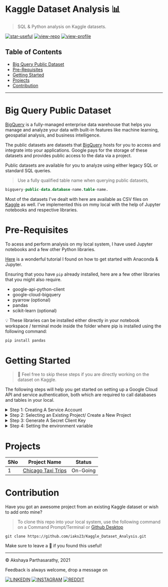 # Kaggle Dataset Analysis 📊

> SQL &amp; Python analysis on Kaggle datasets.

[![star-useful](https://img.shields.io/badge/🌟-If%20useful-red.svg)](https://shields.io) 
[![view-repo](https://img.shields.io/badge/View-Repo-blueviolet)](https://github.com/iaks23?tab=repositories)
[![view-profile](https://img.shields.io/badge/Go%20To-Profile-orange)](https://github.com/iaks23) 

## Table of Contents

* [Big Query Public Dataset](#bigquery)
* [Pre-Requisites](#pre-requisite)
* [Getting Started](#started)
* [Projects](#projects)
* [Contribution](#contribution)

---------

# Big Query Public Dataset <a name='bigquery'></a>

[BigQuery](https://cloud.google.com/bigquery/docs/introduction) is a fully-managed enterprise data warehouse that helps you manage and analyze your data with built-in features like machine learning, geospatial analysis, and business intelligence. 

The public datasets are datasets that [BigQuery](https://cloud.google.com/bigquery/public-data) hosts for you to access and integrate into your applications. Google pays for the storage of these datasets and provides public access to the data via a project. 

Public datasets are available for you to analyze using either legacy SQL or standard SQL queries. 

> Use a fully qualified table name when querying public datasets,

```sql
bigquery-public-data.database-name.table-name.
```

Most of the datasets I've dealt with here are available as CSV files on [Kaggle](https://www.kaggle.com/datasets) as well. I've implemented this on mmy local with the help of Jupyter notebooks and respective libraries. 

# Pre-Requisites <a name='pre-requisite'></a>

To acess and perform analysis on my local system, I have used Jupyter notebooks and a few other Python libraries. 

[Here](https://www.youtube.com/watch?v=iNjXL9KbN4w&t=240s) is a wonderful tutorial I found on how to get started with Anaconda & Jupyter.

Ensuring that yoou have `pip` already installed, here are a few other libraries that you might also require. 

* google-api-python-client
* google-cloud-bigquery
* pyarrow (optional)
* pandas
* scikit-learn (optional)

💡 These libraries can be installed either directly in your notebook workspace / terminal mode inside the folder where pip is installed using the following command:

```python
pip install pandas
```

# Getting Started <a name='started'></a>

> 🚨 Feel free to skip these steps if you are directly working on the dataset on Kaggle. 

The following steps will help you get started on setting up a Google Cloud API and service authentication, both which are required to call databases and tables in your local.

<details>
  
  <summary> Step 1: Creating A Service Account </summary>
  
  Access the [Google Service Account](https://console.cloud.google.com/projectselector/iam-admin/serviceaccounts/create?supportedpurview=project&_ga=2.119421258.291474639.1638100719-2117592702.1638100719) page fromm your personal/professional ID.
  
  ![img]()
 </details>
 
 <details>
  
  <summary> Step 2: Selecting an Existing Project/ Create a New Project </summary>
  
  If you're just getting started with the API client, you'll have to create a new project.
  
  In the `Service account name` field, enter a name. The Cloud Console fills in the `Service account ID` field based on this name.

  In the `Service account description field`, enter a description. For example, `Service account for quickstart`.
  
  Click Create and continue.
  
  Click the Select a `role` field.

  Under Quick access, click `Basic`, then click `Owner`.
  
  You're done creating a service account for the project!
  
  ![img]()
 </details>
 
 <details>
  
  <summary> Step 3: Generate A Secret Client Key </summary>
  
  > In the Cloud Console, click the email address for the service account that you created.
    
  ![img]()
  
  Go to the `keys` tab.
  
  ![img]()
  
  Click `Add key`, then click `Create new key`.
  Click `Create`. A `JSON` key file is downloaded to your computer.
  
  
  ![img]()
 
  </details>
  
  <details>
  
  <summary> Step 4: Setting the environment variable </summary>
  
  Before you begin importing the dataset onto your project, ensure the JSON file is in the same folder as the notebook. 
  
  You can then set up the authentication and environment variable setting with tbe following command 
  
  ```python
  
  import os
  os.environ["GOOGLE_APPLICATION_CREDENTIALS"]="/pathtoJSONFile"
  
  ```
  
  ### You're all done! ✨
 </details>
 

# Projects <a name='projects'></a>

|SNo|Project Name|Status|
|---|---|---|
|1|[Chicago Taxi Trips](https://github.com/iaks23/Kaggle_Dataset_Analysis/tree/main/Chicago_Taxi_Trips)|On-Going|



# Contribution <a name='contribution'></a>

Have you got an awesome project from an existing Kaggle dataset or wish to add onto mine? 

> To clone this repo into your local system, use the following command on a Command Prompt/Terminal or [Github Desktop](https://desktop.github.com)

```git
git clone https://github.com/iaks23/Kaggle_Dataset_Analysis.git
```

Make sure to leave a 🌟 if you found this useful!


-----
© Akshaya Parthasarathy, 2021 

Feedback is always welcome, drop a message on

[![LINKEDIN](https://img.shields.io/badge/LinkedIn-0077B5?style=for-the-badge&logo=linkedin&logoColor=white)](https://www.linkedin.com/in/akshaya-parthasarathy23)
[![INSTAGRAM](https://img.shields.io/badge/Instagram-E4405F?style=for-the-badge&logo=instagram&logoColor=white)](https://www.instagram.com/aks_sarathy/)
[![REDDIT](https://img.shields.io/badge/Reddit-FF4500?style=for-the-badge&logo=reddit&logoColor=white)](https://www.reddit.com/user/longstoryshort_)
